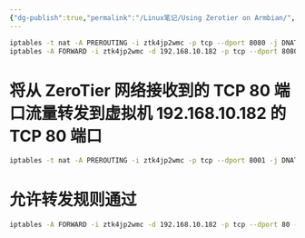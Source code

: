 ```yaml
---
{"dg-publish":true,"permalink":"/Linux笔记/Using Zerotier on Armbian/","tags":["Zerotier","Armbian","Linux"],"noteIcon":"","created":"2024-05-13T22:41:28.220+08:00","updated":"2024-05-14T08:17:37.698+08:00"}
---
```



```bash
iptables -t nat -A PREROUTING -i ztk4jp2wmc -p tcp --dport 8080 -j DNAT --to-destination 192.168.10.182:80
iptables -A FORWARD -i ztk4jp2wmc -d 192.168.10.182 -p tcp --dport 8080 -j ACCEPT
```



# 将从 ZeroTier 网络接收到的 TCP 80 端口流量转发到虚拟机 192.168.10.182 的 TCP 80 端口
```bash
iptables -t nat -A PREROUTING -i ztk4jp2wmc -p tcp --dport 8001 -j DNAT --to-destination 192.168.10.182:80
```

# 允许转发规则通过
```bash
iptables -A FORWARD -i ztk4jp2wmc -d 192.168.10.182 -p tcp --dport 80 -j ACCEPT
```


